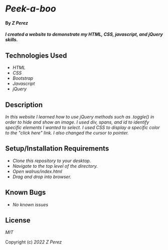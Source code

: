 # _Peek-a-boo_

#### By _**Z Perez**_

#### _I created a website to demonstrate my HTML, CSS, javascript, and jQuery skills._

## Technologies Used

* _HTML_
* _CSS_
* _Bootstrap_
* _Javascript_
* _jQuery_

## Description

_In this website I learned how to use jQuery methods such as .toggle() in order to hide and show an image. I used div, spans, and id to identify specific elements I wanted to select. I used CSS to display a specific color to the "click here" link. I also changed the cursor to pointer._

## Setup/Installation Requirements

* _Clone this repository to your desktop._
* _Navigate to the top level of the directory._
* _Open walrus/index.html_
* _Drag and drop into browser._


## Known Bugs

* _No known issues_

## License

_MIT_

Copyright (c) _2022_ _Z Perez_

